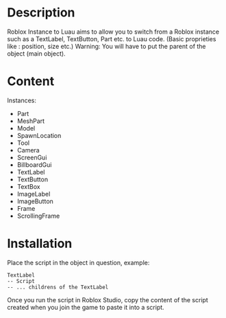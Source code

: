 # Description

Roblox Instance to Luau aims to allow you to switch from a Roblox instance such as a TextLabel, TextButton, Part etc. to Luau code. (Basic proprieties like : position, size etc.)
Warning: You will have to put the parent of the object (main object).

# Content

Instances:
- Part
- MeshPart
- Model
- SpawnLocation
- Tool
- Camera
- ScreenGui
- BillboardGui
- TextLabel
- TextButton
- TextBox
- ImageLabel
- ImageButton
- Frame
- ScrollingFrame

# Installation

Place the script in the object in question, example:

```
TextLabel
-- Script
-- ... childrens of the TextLabel
```

Once you run the script in Roblox Studio, copy the content of the script created when you join the game to paste it into a script.